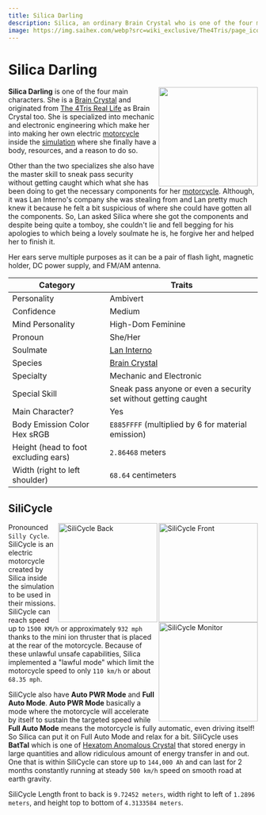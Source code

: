 ```yaml
---
title: Silica Darling
description: Silica, an ordinary Brain Crystal who is one of the four main characters.
image: https://img.saihex.com/webp?src=wiki_exclusive/The4Tris/page_icon/characters/silica/silica.png
---
```

# Silica Darling
<img align="right" width="200" src="https://img.saihex.com/webp?src=wiki_exclusive/The4Tris/page_icon/characters/silica/silica.png">

**Silica Darling** is one of the four main characters. She is a [Brain Crystal](../logic/Brain_Crystal) and originated from [The 4Tris Real Life](../Dimensions/real_life) as Brain Crystal too. She is specialized into mechanic and electronic engineering which make her into making her own electric [motorcycle](#silicycle) inside the [simulation](../Dimensions/the_simulation) where she finally have a body, resources, and a reason to do so. 

Other than the two specializes she also have the master skill to sneak pass security without getting caught which what she has been doing to get the necessary components for her [motorcycle](#silicycle). Although, it was Lan Interno's company she was stealing from and Lan pretty much knew it because he felt a bit suspicious of where she could have gotten all the components. So, Lan asked Silica where she got the components and despite being quite a tomboy, she couldn't lie and fell begging for his apologies to which being a lovely soulmate he is, he forgive her and helped her to finish it.

Her ears serve multiple purposes as it can be a pair of flash light, magnetic holder, DC power supply, and FM/AM antenna.

| Category    | Traits |
| -------- | ------- |
| Personality  | Ambivert    |
| Confidence | Medium     |
| Mind Personality    |  High-Dom Feminine   |
| Pronoun | She/Her |
| Soulmate | [Lan Interno](../Characters/Lan_Interno) |
| Species | [Brain Crystal](../logic/Brain_Crystal) |
| Specialty | Mechanic and Electronic |
| Special Skill | Sneak pass anyone or even a security set without getting caught |
| Main Character? | Yes |
| Body Emission Color Hex sRGB | `E885FFFF` (multiplied by 6 for material emission) |
| Height (head to foot excluding ears) | `2.86468` meters |
| Width (right to left shoulder) | `68.64` centimeters |

## SiliCycle
<img alt="SiliCycle Front" align="right" width="200" src="https://img.saihex.com/webp?src=wiki_exclusive/The4Tris/page_icon/characters/silica/SiliCycle_Front.png">
<img alt="SiliCycle Back" align="right" width="200" src="https://img.saihex.com/webp?src=wiki_exclusive/The4Tris/page_icon/characters/silica/SiliCycle_Back.png">
<img alt="SiliCycle Monitor" align="right" width="200" src="https://img.saihex.com/webp?src=wiki_exclusive/The4Tris/page_icon/characters/silica/SiliCycle_Monitor.png">

Pronounced `Silly Cycle`. SiliCycle is an electric motorcycle created by Silica inside the simulation to be used in their missions. SiliCycle can reach speed up to `1500 KM/h` or approximately `932 mph` thanks to the mini ion thruster that is placed at the rear of the motorcycle. Because of these unlawful unsafe capabilities, Silica implemented a "lawful mode" which limit the motorcycle speed to only `110 km/h` or about `68.35 mph`.

SiliCycle also have **Auto PWR Mode** and **Full Auto Mode**. **Auto PWR Mode** basically a mode where the motorcycle will accelerate by itself to sustain the targeted speed while **Full Auto Mode** means the motorcycle is fully automatic, even driving itself! So Silica can put it on Full Auto Mode and relax for a bit. SiliCycle uses **BatTal** which is one of [Hexatom Anomalous Crystal](../logic/Hexatom) that stored energy in large quantities and allow ridiculous amount of energy transfer in and out. One that is within SiliCycle can store up to `144,000 Ah` and can last for 2 months constantly running at steady `500 km/h` speed on smooth road at earth gravity.

SiliCycle Length front to back is `9.72452 meters`, width right to left of `1.2896 meters`, and height top to bottom of `4.3133584 meters`.
